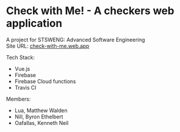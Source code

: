 # Check with Me! - A checkers web application
A project for STSWENG: Advanced Software Engineering <br>
Site URL: [check-with-me.web.app](https://check-with-me.web.app)

Tech Stack:
- Vue.js
- Firebase
- Firebase Cloud functions
- Travis CI

Members:
- Lua, Matthew Walden
- Nill, Byron Ethelbert
- Oafallas, Kenneth Neil


